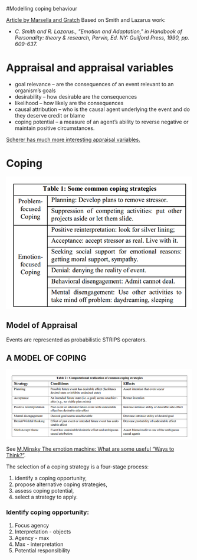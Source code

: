 #Modelling coping behaviour 

[Article by Marsella and Gratch](http://people.ict.usc.edu/~gratch/MarsellaGratch-aamas03.pdf)
Based on Smith  and  Lazarus work:  

* *C.  Smith  and  R.  Lazarus.,  "Emotion  and  Adaptation,"  in Handbook  of  Personality:  theory  &  research,  Pervin,  Ed. NY: Guilford Press, 1990, pp. 609-637.*

# Appraisal and appraisal variables

*  goal  relevance  –  are  the  consequences  of  an  event  relevant to an organism’s goals
*  desirability – how desirable are the consequences
*  likelihood – how likely are the consequences
*  causal  attribution  –  who  is  the  causal  agent  underlying  the event and do they deserve credit or blame
*  coping potential – a measure of an agent’s ability to reverse negative or maintain positive circumstances.

[Scherer has much more interesting appraisal variables.](scherer_appraisal.md) 

# Coping

![common coping strategies](modeling_coping_behaviour_table_1.png)

## Model of Appraisal

Events  are  represented  as  probabilistic  STRIPS  operators. 

## A MODEL OF COPING

![coping strategies](modeling_coping_behaviour_table_2_coping.png)

See [M.Minsky The emotion machine: What are some useful “Ways to Think?”](http://web.media.mit.edu/~minsky/E7/eb7.html).

The selection of a coping strategy is a four-stage process: 

1. identify a  coping  opportunity,  
2. propose  alternative  coping  strategies, 
3. assess coping potential, 
4. select a strategy to apply.

### Identify coping opportunity:

1. Focus agency
1. Interpretation - objects
1. Agency - max
1. Max - interpretation
1. Potential responsibility 
